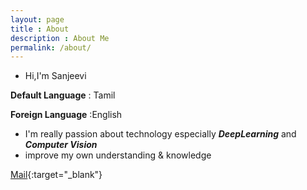 ```yaml
---
layout: page
title : About
description : About Me
permalink: /about/
---
```

<!--
This is the base Jekyll theme. You can find out more info about customizing your Jekyll theme, as well as basic Jekyll usage documentation at [jekyllrb.com](https://jekyllrb.com/)

You can find the source code for Minima at GitHub:
[jekyll][jekyll-organization] /
[minima](https://github.com/jekyll/minima)

You can find the source code for Jekyll at GitHub:
[jekyll][jekyll-organization] /
[jekyll](https://github.com/jekyll/jekyll)


[jekyll-organization]: https://github.com/jekyll -->
* Hi,I'm Sanjeevi

**Default Language** : Tamil  

**Foreign Language** :English

* I'm really passion about technology especially ***DeepLearning*** and ***Computer Vision***
* improve my own understanding & knowledge

[Mail](mailto:sanjeevimani567@gmail.com){:target="_blank"}
